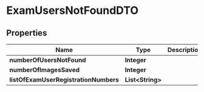

# ExamUsersNotFoundDTO


## Properties

| Name | Type | Description | Notes |
|------------ | ------------- | ------------- | -------------|
|**numberOfUsersNotFound** | **Integer** |  |  [optional] |
|**numberOfImagesSaved** | **Integer** |  |  [optional] |
|**listOfExamUserRegistrationNumbers** | **List&lt;String&gt;** |  |  [optional] |



